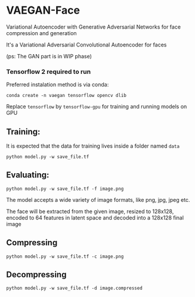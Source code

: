 # VAEGAN-Face
Variational Autoencoder with Generative Adversarial Networks for face compression and generation

It's a Variational Adversarial Convolutional Autoencoder for faces


(ps: The GAN part is in WIP phase)

### Tensorflow 2 required to run

Preferred instalation method is via conda:

`conda create -n vaegan tensorflow opencv dlib`

Replace `tensorflow` by `tensorflow-gpu` for training and running models on GPU

## Training:
It is expected that the data for training lives inside a folder named `data`


`python model.py -w save_file.tf`


## Evaluating:
`python model.py -w save_file.tf -f image.png`

The model accepts a wide variety of image formats, like png, jpg, jpeg etc.


The face will be extracted from the given image, resized to 128x128, encoded to 64 features in latent space and decoded into a 128x128 final image


## Compressing
`python model.py -w save_file.tf -c image.png`

## Decompressing
`python model.py -w save_file.tf -d image.compressed`